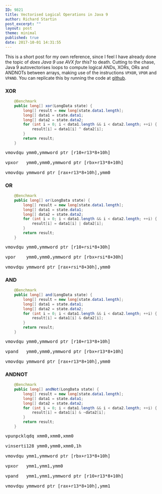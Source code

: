 ```yaml
---
ID: 9821
title: Vectorised Logical Operations in Java 9
author: Richard Startin
post_excerpt: ""
layout: post
theme: minimal
published: true
date: 2017-10-01 14:31:55
---
```

This is a short post for my own reference, since I feel I have already done the topic of <em>does Java 9 use AVX for this?</em> to death. Cutting to the chase, Java 9 autovectorises loops to compute logical ANDs, XORs, ORs and ANDNOTs between arrays, making use of the instructions `VPXOR`, `VPOR` and `VPAND`. You can replicate this by running the code at <a href="https://github.com/richardstartin/simdbenchmarks/blob/master/src/main/java/com/openkappa/simd/logical/Logicals.java" rel="noopener" target="_blank">github</a>.

<h3>XOR</h3>

```java
    @Benchmark
    public long[] xor(LongData state) {
        long[] result = new long[state.data1.length];
        long[] data1 = state.data1;
        long[] data2 = state.data2;
        for (int i = 0; i < data1.length && i < data2.length; ++i) {
            result[i] = data1[i] ^ data2[i];
        }
        return result;
    }
```

<pre>
vmovdqu ymm0,ymmword ptr [r10+r13*8+10h]

vpxor   ymm0,ymm0,ymmword ptr [rbx+r13*8+10h]

vmovdqu ymmword ptr [rax+r13*8+10h],ymm0
</pre>

<h3>OR</h3>

```java
    @Benchmark
    public long[] or(LongData state) {
        long[] result = new long[state.data1.length];
        long[] data1 = state.data1;
        long[] data2 = state.data2;
        for (int i = 0; i < data1.length && i < data2.length; ++i) {
            result[i] = data1[i] | data2[i];
        }
        return result;
    }
```

<pre>
vmovdqu ymm0,ymmword ptr [r10+rsi*8+30h]
 
vpor    ymm0,ymm0,ymmword ptr [rbx+rsi*8+30h]

vmovdqu ymmword ptr [rax+rsi*8+30h],ymm0
</pre>

<h3>AND</h3>

```java
    @Benchmark
    public long[] and(LongData state) {
        long[] result = new long[state.data1.length];
        long[] data1 = state.data1;
        long[] data2 = state.data2;
        for (int i = 0; i < data1.length && i < data2.length; ++i) {
            result[i] = data1[i] & data2[i];
        }
        return result;
    }
```

<pre>
vmovdqu ymm0,ymmword ptr [r10+r13*8+10h]

vpand   ymm0,ymm0,ymmword ptr [rbx+r13*8+10h]

vmovdqu ymmword ptr [rax+r13*8+10h],ymm0
</pre>

<h3>ANDNOT</h3>

```java
    @Benchmark
    public long[] andNot(LongData state) {
        long[] result = new long[state.data1.length];
        long[] data1 = state.data1;
        long[] data2 = state.data2;
        for (int i = 0; i < data1.length && i < data2.length; ++i) {
            result[i] = data1[i] & ~data2[i];
        }
        return result;
    }
```

<pre>
vpunpcklqdq xmm0,xmm0,xmm0

vinserti128 ymm0,ymm0,xmm0,1h

vmovdqu ymm1,ymmword ptr [rbx+r13*8+10h]

vpxor   ymm1,ymm1,ymm0

vpand   ymm1,ymm1,ymmword ptr [r10+r13*8+10h]

vmovdqu ymmword ptr [rax+r13*8+10h],ymm1
</pre>